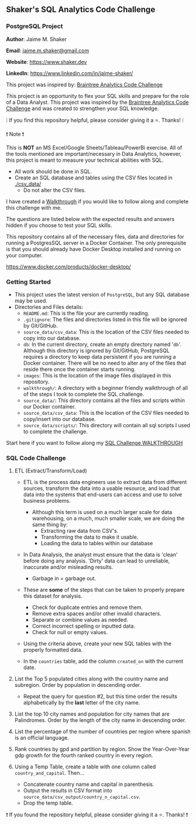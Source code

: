 ## Shaker's SQL Analytics Code Challenge
### PostgreSQL Project

**Author**: Jaime M. Shaker

**Email**: jaime.m.shaker@gmail.com

**Website**: https://www.shaker.dev

**LinkedIn**: https://www.linkedin.com/in/jaime-shaker/ 

This project was inspired by: [Braintree Analytics Code Challenge](https://github.com/AlexanderConnelly/BrainTree_SQL_Coding_Challenge_Data_Analyst)

This project is an opportunity to flex your SQL skills and prepare for the role of a Data Analyst.  This project was inspired by the [Braintree Analytics Code Challenge](https://github.com/AlexanderConnelly/BrainTree_SQL_Coding_Challenge_Data_Analyst) and was created to strengthen your SQL knowledge.

:grey_exclamation: If you find this repository helpful, please consider giving it a :star:. Thanks! :grey_exclamation:

:exclamation: Note :exclamation:

This is **NOT** an MS Excel/Google Sheets/Tableau/PowerBi exercise. All of the tools mentioned are important/necessary in Data Analytics, however, this project is meant to measure your technical abilities with SQL.

* All work should be done in SQL.
* Create an SQL database and tables using the CSV files located in [./csv_data/](source_data/csv_data/)
	* Do not alter the CSV files.

I have created a [Walkthrough](walkthrough/WALKTHROUGH_DOCKER.md) if you would like to follow along and complete this challenge with me. 

The questions are listed below with the expected results and answers hidden if you choose to test your SQL skills.

This repository contains all of the necessary files, data and directories for running a PostgresSQL server in a Docker Container.  The only prerequisite is that you should already have Docker Desktop installed and running on your computer.

 https://www.docker.com/products/docker-desktop/
 
 ### Getting Started

* This project uses the latest version of `PostgreSQL`, but any SQL database may be used.
* Directories and Files details:
	* `README.md`: This is the file your are currently reading.
	* `.gitignore`: The files and directories listed in this file will be ignored by Git/GitHub.
	* `source_data/csv_data`: This is the location of the CSV files needed to copy into our database.
	* `db`: In the current directory, create an empty directory named '`db`'.  Although this directory is ignored by Git/GitHub, PostgreSQL requires a directory to keep data persistent if you are running a Docker container.  There will be no need to alter any of the files that reside there once the container starts running.
	* `images`: This is the location of the image files displayed in this repository.
	* `walkthrough/`: A directory with a beginner friendly walkthrough of all of the steps I took to complete the SQL challenge.
	* `source_data/`: This directory contains all the files and scripts within our Docker container.
	* `source_data/csv_data`: This is the location of the CSV files needed to copy/insert into our database.
	* `source_data/scripts/`: This directory will contain all sql scripts I used to complete the challenge.

Start here if you want to follow along my  [SQL Challenge WALKTHROUGH](WALKTHROUGH_DOCKER.md)
 
### SQL Code Challenge

1.  ETL (Extract/Transform/Load)
	* ETL is the process data engineers use to extract data from different sources, transform the data into a usable resource, and load that data into the systems that end-users can access and use to solve business problems.  
		* Although this term is used on a much larger scale for data warehousing, on a much, much smaller scale, we are doing the same thing by:
			* Extracting raw data from CSV's.
			* Transforming the data to make it usable.
			* Loading the data to tables within our database
	* In Data Analysis, the analyst must ensure that the data is 'clean' before doing any analysis. 'Dirty' data can lead to unreliable, inaccurate and/or misleading results. 
		* Garbage in = garbage out.
	
	* These are **some** of the steps that can be taken to properly prepare this dataset for analysis.

		* Check for duplicate entries and remove them.
		* Remove extra spaces and/or other invalid characters.
		* Separate or combine values as needed.
		* Correct incorrect spelling or inputted data.
		* Check for null or empty values.

	* Using the criteria above, create your new SQL tables with the properly formatted data.
	* In the `countries` table, add the column `created_on` with the current date.

2. List the Top 5 populated cities along with the country name and subregion.  Order by population in descending order.

	* Repeat the query for question #2, but this time order the results alphabetically by the **last** letter of the city name.

3. List the top 10 city names and population for city names that are Palindromes.  Order by the length of the city name in descending order.

4.  List the percentage of the number of countries per region where spanish is an official language.

5.  Rank countries by gpd and partition by region.  Show the Year-Over-Year gdp growth for the fourth ranked country in every region.

6. Using a Temp Table, create a table with one column called `country_and_capital`.  Then...
	* Concatenate country name and capital in parenthesis.
	* Output the results in CSV format into `source_data/csv_output/country_n_capital.csv`.
	* Drop the temp table.

:exclamation: If you found the repository helpful, please consider giving it a :star:. Thanks! :exclamation:




